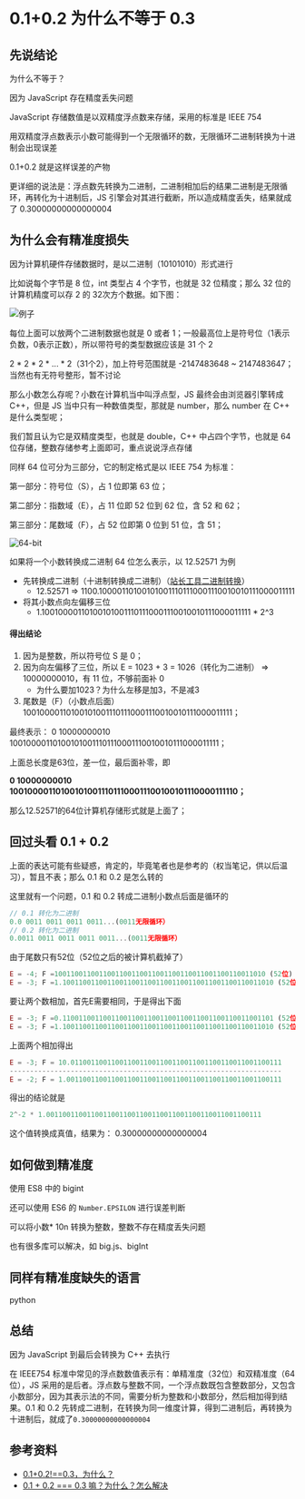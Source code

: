 # 0.1+0.2 为什么不等于 0.3



## 先说结论

为什么不等于？

因为 JavaScript 存在精度丢失问题

JavaScript 存储数值是以双精度浮点数来存储，采用的标准是 IEEE 754

用双精度浮点数表示小数可能得到一个无限循环的数，无限循环二进制转换为十进制会出现误差

0.1+0.2 就是这样误差的产物

更详细的说法是：浮点数先转换为二进制，二进制相加后的结果二进制是无限循环，再转化为十进制后，JS 引擎会对其进行截断，所以造成精度丢失，结果就成了 0.30000000000000004



## 为什么会有精准度损失

因为计算机硬件存储数据时，是以二进制（10101010）形式进行

比如说每个字节是 8 位，int 类型占 4 个字节，也就是 32 位精度；那么 32 位的计算机精度可以存 2 的 32次方个数据。如下图：

![例子](https://s2.loli.net/2022/01/05/ImJCa2rFz6jN5vg.png)

每位上面可以放两个二进制数据也就是 0 或者 1；一般最高位上是符号位（1表示负数，0表示正数），所以带符号的类型数据应该是 31 个 2

2 * 2 * 2 * ... * 2（31个2），加上符号范围就是 -2147483648 ~ 2147483647；当然也有无符号整形，暂不讨论

那么小数怎么存呢？小数在计算机当中叫浮点型，JS 最终会由浏览器引擎转成 C++，但是 JS 当中只有一种数值类型，那就是 number，那么 number 在 C++ 是什么类型呢；

我们暂且认为它是双精度类型，也就是 double，C++ 中占四个字节，也就是 64 位存储，整数存储参考上面即可，重点说说浮点存储

同样 64 位可分为三部分，它的制定格式是以 IEEE 754 为标准：

第一部分：符号位（S），占 1 位即第 63 位；

第二部分：指数域（E），占 11 位即 52 位到 62 位，含 52 和 62；

第三部分：尾数域（F），占 52 位即第 0 位到 51 位，含 51；

![64-bit](https://i.loli.net/2021/07/28/bFDXJ3NcyMk6lgm.png)

如果将一个小数转换成二进制 64 位怎么表示，以 12.52571 为例

- 先转换成二进制（十进制转换成二进制）（[站长工具二进制转换](https://tool.oschina.net/hexconvert/)）
  - 12.52571 => 1100.100001101001010011101110001110010010111000011111
- 将其小数点向左偏移三位
  - 1.100100001101001010011101110001110010010111000011111 * 2^3

#### 得出结论

1. 因为是整数，所以符号位 S 是 0；
2. 因为向左偏移了三位，所以 E = 1023 + 3 = 1026（转化为二进制） => 10000000010，有 11 位，不够前面补 0 
   - 为什么要加1023？为什么左移是加3，不是减3
3. 尾数是（F）（小数点后面）100100001101001010011101110001110010010111000011111；

最终表示： 0 10000000010 100100001101001010011101110001110010010111000011111；

上面总长度是63位，差一位，最后面补零，即

**0 10000000010 1001000011010010100111011100011100100101110000111110；**

那么12.52571的64位计算机存储形式就是上面了；



## 回过头看 0.1 + 0.2 

上面的表达可能有些疑惑，肯定的，毕竟笔者也是参考的（权当笔记，供以后温习），暂且不表；那么  0.1 和 0.2 是怎么转的

这里就有一个问题，0.1 和 0.2 转成二进制小数点后面是循环的

```javascript
// 0.1 转化为二进制
0.0 0011 0011 0011 0011...(0011无限循环）
// 0.2 转化为二进制
0.0011 0011 0011 0011 0011...(0011无限循环）
```

由于尾数只有52位（52位之后的被计算机截掉了）

```javascript
E = -4; F =1001100110011001100110011001100110011001100110011010 (52位)
E = -3; F =1.1001100110011001100110011001100110011001100110011010 (52位)
```

要让两个数相加，首先E需要相同，于是得出下面

```javascript
E = -3; F =0.1100110011001100110011001100110011001100110011001101 (52位) //多余位截掉
E = -3; F =1.1001100110011001100110011001100110011001100110011010 (52位)
```

上面两个相加得出

```javascript
E = -3; F = 10.0110011001100110011001100110011001100110011001100111
-------------------------------------------------------------------
E = -2; F = 1.00110011001100110011001100110011001100110011001100111
```

得出的结论就是 

```javascript
2^-2 * 1.00110011001100110011001100110011001100110011001100111
```

这个值转换成真值，结果为： 0.30000000000000004

## 如何做到精准度

使用 ES8 中的 bigint

还可以使用 ES6 的 `Number.EPSILON` 进行误差判断

可以将小数* 10n 转换为整数，整数不存在精度丢失问题

也有很多库可以解决，如 big.js、bigInt 

## 同样有精准度缺失的语言

python

## 总结

因为 JavaScript 到最后会转换为 C++ 去执行

在 IEEE754 标准中常见的浮点数数值表示有：单精准度（32位）和双精准度（64位），JS 采用的是后者。浮点数与整数不同，一个浮点数既包含整数部分，又包含小数部分，因为其表示法的不同，需要分析为整数和小数部分，然后相加得到结果。0.1 和 0.2 先转成二进制，在转换为同一维度计算，得到二进制后，再转换为十进制后，就成了`0.30000000000000004`



## 参考资料

-   [0.1+0.2!==0.3，为什么？](https://blog.azhubaby.com/2022/01/09/2022-01-09-0.1+0.2!=0.3/)
-   [0.1 + 0.2 === 0.3 嘛？为什么？怎么解决](https://github.com/su37josephxia/frontend-interview/issues/2)
